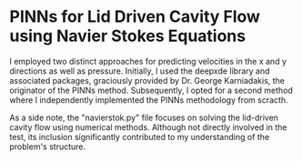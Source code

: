 # PINNs for Lid Driven Cavity Flow using Navier Stokes Equations

I employed two distinct approaches for predicting velocities in the x and y directions as well as pressure. Initially, I used the deepxde library and associated packages, graciously provided by Dr. George Karniadakis, the originator of the PINNs method. Subsequently, I opted for a second method where I independently implemented the PINNs methodology from scracth.

As a side note, the "navierstok.py" file focuses on solving the lid-driven cavity flow using numerical methods. Although not directly involved in the test, its inclusion significantly contributed to my understanding of the problem's structure.
